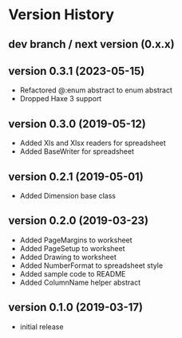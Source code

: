 # Version History

## dev branch / next version (0.x.x)

## version 0.3.1 (2023-05-15)

- Refactored @:enum abstract to enum abstract
- Dropped Haxe 3 support

## version 0.3.0 (2019-05-12)

- Added Xls and Xlsx readers for spreadsheet
- Added BaseWriter for spreadsheet

## version 0.2.1 (2019-05-01)

- Added Dimension base class

## version 0.2.0 (2019-03-23)

- Added PageMargins to worksheet
- Added PageSetup to worksheet
- Added Drawing to worksheet
- Added NumberFormat to spreadsheet style
- Added sample code to README
- Added ColumnName helper abstract

## version 0.1.0 (2019-03-17)

- initial release
